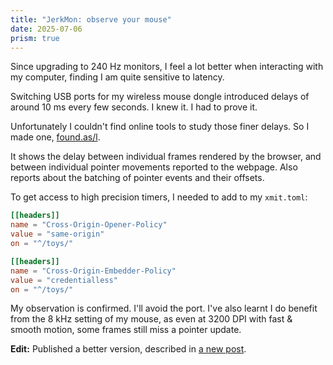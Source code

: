 ```yaml
---
title: "JerkMon: observe your mouse"
date: 2025-07-06
prism: true
---
```


Since upgrading to 240 Hz monitors, I feel a lot better when interacting with my computer, finding I am quite sensitive to latency.

Switching USB ports for my wireless mouse dongle introduced delays of around 10 ms every few seconds. I knew it. I had to prove it.

Unfortunately I couldn't find online tools to study those finer delays. So I made one, [found.as/l](https://found.as/l).

It shows the delay between individual frames rendered by the browser, and between individual pointer movements reported to the webpage. Also reports about the batching of pointer events and their offsets.

To get access to high precision timers, I needed to add to my `xmit.toml`:

```toml
[[headers]]
name = "Cross-Origin-Opener-Policy"
value = "same-origin"
on = "^/toys/"

[[headers]]
name = "Cross-Origin-Embedder-Policy"
value = "credentialless"
on = "^/toys/"
```

My observation is confirmed. I'll avoid the port. I've also learnt I do benefit from the 8 kHz setting of my mouse, as even at 3200 DPI with fast & smooth motion, some frames still miss a pointer update.

**Edit:** Published a better version, described in [a new post](/posts/winjerkmon/).
